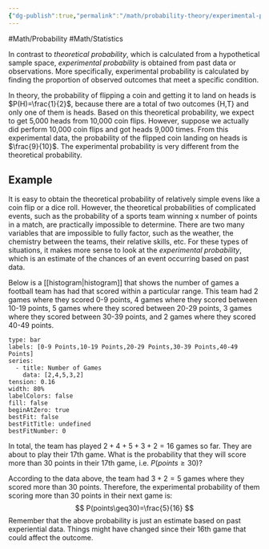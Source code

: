 ```yaml
---
{"dg-publish":true,"permalink":"/math/probability-theory/experimental-probability/"}
---
```



#Math/Probability 
#Math/Statistics 

In contrast to *theoretical probability*, which is calculated from a hypothetical sample space, *experimental probability* is obtained from past data or observations. More specifically, experimental probability is calculated by finding the proportion of observed outcomes that meet a specific condition.

In theory, the probability of flipping a coin and getting it to land on heads is $P(H)=\frac{1}{2}$, because there are a total of two outcomes {H,T} and only one of them is heads. Based on this theoretical probability, we expect to get 5,000 heads from 10,000 coin flips. However, suppose we actually did perform 10,000 coin flips and got heads 9,000 times. From this experimental data, the probability of the flipped coin landing on heads is $\frac{9}{10}$. The experimental probability is very different from the theoretical probability.

## Example

It is easy to obtain the theoretical probability of relatively simple evens like a coin flip or a dice roll. However, the theoretical probabilities of complicated events, such as the probability of a sports team winning x number of points in a match, are practically impossible to determine. There are two many variables that are impossible to fully factor, such as the weather, the chemistry between the teams, their relative skills, etc. For these types of situations, it makes more sense to look at the *experimental probability*, which is an estimate of the chances of an event occurring based on past data.

Below is a [[histogram\|histogram]] that shows the number of games a football team has had that scored within a particular range. This team had 2 games where they scored 0-9 points, 4 games where they scored between 10-19 points, 5 games where they scored between 20-29 points, 3 games where they scored between 30-39 points, and 2 games where they scored 40-49 points.
```chart
type: bar
labels: [0-9 Points,10-19 Points,20-29 Points,30-39 Points,40-49 Points]
series:
  - title: Number of Games
    data: [2,4,5,3,2]
tension: 0.16
width: 80%
labelColors: false
fill: false
beginAtZero: true
bestFit: false
bestFitTitle: undefined
bestFitNumber: 0
```
In total, the team has played $2+4+5+3+2=16$ games so far. They are about to play their 17th game. What is the probability that they will score more than 30 points in their 17th game, i.e. $P(points\geq30)$?

According to the data above, the team had $3+2=5$ games where they scored more than 30 points. Therefore, the experimental probability of them scoring more than 30 points in their next game is:
$$
P(points\geq30)=\frac{5}{16}
$$
Remember that the above probability is just an estimate based on past experiential data. Things might have changed since their 16th game that could affect the outcome.
